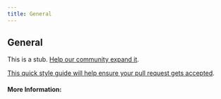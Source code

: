 ```yaml
---
title: General
---
```


## General

This is a stub. [Help our community expand it](https://github.com/freecodecamp/guides/tree/master/src/pages/articles/css/selectors/general/index.md).

[This quick style guide will help ensure your pull request gets accepted](https://github.com/freeCodeCamp/guides/blob/master/README.md).

<!-- The article goes here, in GitHub-flavored Markdown. Feel free to add YouTube videos, images, and CodePen/JSBin embeds  -->

#### More Information:
<!-- Please add any articles you think might be helpful to read before writing the article -->


